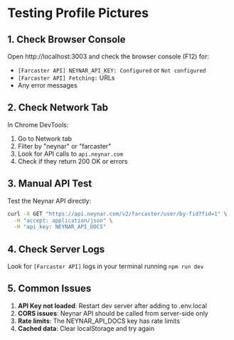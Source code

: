 # Testing Profile Pictures

## 1. Check Browser Console

Open http://localhost:3003 and check the browser console (F12) for:
- `[Farcaster API] NEYNAR_API_KEY: Configured` or `Not configured`
- `[Farcaster API] Fetching:` URLs
- Any error messages

## 2. Check Network Tab

In Chrome DevTools:
1. Go to Network tab
2. Filter by "neynar" or "farcaster"
3. Look for API calls to `api.neynar.com`
4. Check if they return 200 OK or errors

## 3. Manual API Test

Test the Neynar API directly:
```bash
curl -X GET "https://api.neynar.com/v2/farcaster/user/by-fid?fid=1" \
  -H "accept: application/json" \
  -H "api_key: NEYNAR_API_DOCS"
```

## 4. Check Server Logs

Look for `[Farcaster API]` logs in your terminal running `npm run dev`

## 5. Common Issues

1. **API Key not loaded**: Restart dev server after adding to .env.local
2. **CORS issues**: Neynar API should be called from server-side only
3. **Rate limits**: The NEYNAR_API_DOCS key has rate limits
4. **Cached data**: Clear localStorage and try again
